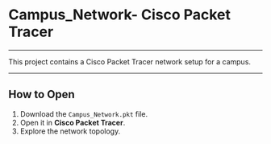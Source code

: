 # Campus_Network- Cisco Packet Tracer
---
This project contains a Cisco Packet Tracer network setup for a campus.

---

## How to Open
1. Download the `Campus_Network.pkt` file.
2. Open it in **Cisco Packet Tracer**.
3. Explore the network topology.
